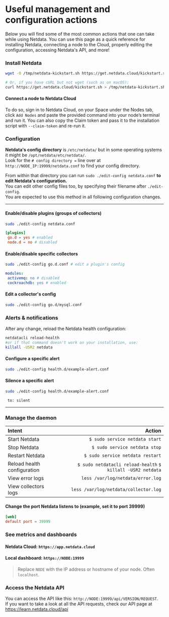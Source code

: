 # Useful management and configuration actions

Below you will find some of the most common actions that one can take while using Netdata. You can use this page as a quick reference for installing Netdata, connecting a node to the Cloud, properly editing the configuration, accessing Netdata's API, and more!

### Install Netdata

```bash
wget -O /tmp/netdata-kickstart.sh https://get.netdata.cloud/kickstart.sh && sh /tmp/netdata-kickstart.sh

# Or, if you have cURL but not wget (such as on macOS):
curl https://get.netdata.cloud/kickstart.sh > /tmp/netdata-kickstart.sh && sh /tmp/netdata-kickstart.sh
```

#### Connect a node to Netdata Cloud

To do so, sign in to Netdata Cloud, on your Space under the Nodes tab, click `Add Nodes` and paste the provided command into your node’s terminal and run it.
You can also copy the Claim token and pass it to the installation script with `--claim-token` and re-run it.

### Configuration

**Netdata's config directory** is `/etc/netdata/` but in some operating systems it might be `/opt/netdata/etc/netdata/`.  
Look for the `# config directory =` line over at `http://NODE_IP:19999/netdata.conf` to find your config directory.

From within that directory you can run `sudo ./edit-config netdata.conf` **to edit Netdata's configuration.**  
You can edit other config files too, by specifying their filename after `./edit-config`.  
You are expected to use this method in all following configuration changes.

<!-- #### Edit Netdata's other config files (examples):

- `$ sudo ./edit-config apps_groups.conf`
- `$ sudo ./edit-config ebpf.conf`
- `$ sudo ./edit-config health.d/load.conf`
- `$ sudo ./edit-config go.d/prometheus.conf`

#### View the running Netdata configuration: `http://NODE:19999/netdata.conf`

> Replace `NODE` with the IP address or hostname of your node. Often `localhost`.

## Metrics collection & retention

You can tweak your settings in the netdata.conf file.
📄 [Find your netdata.conf file](https://github.com/netdata/netdata/blob/master/src/daemon/config/README.md)

Open a new terminal and navigate to the netdata.conf file. Use the edit-config script to make changes: `sudo ./edit-config netdata.conf`

The most popular settings to change are:

#### Increase metrics retention (4GiB)

```
sudo ./edit-config netdata.conf
```

```
[global]
 dbengine multihost disk space = 4096
```

#### Reduce the collection frequency (every 5 seconds)

```
sudo ./edit-config netdata.conf
```

```
[global]
 update every = 5
``` -->

---

#### Enable/disable plugins (groups of collectors)

```bash
sudo ./edit-config netdata.conf
```

```conf
[plugins]
 go.d = yes # enabled
 node.d = no # disabled
```

#### Enable/disable specific collectors

```bash
sudo ./edit-config go.d.conf # edit a plugin's config
```

```yaml
modules:
 activemq: no # disabled
 cockroachdb: yes # enabled
```

#### Edit a collector's config

```bash
sudo ./edit-config go.d/mysql.conf
```

### Alerts & notifications

<!-- #### Add a new alert

```
sudo touch health.d/example-alert.conf
sudo ./edit-config health.d/example-alert.conf
``` -->
After any change, reload the Netdata health configuration:

```bash
netdatacli reload-health
#or if that command doesn't work on your installation, use:
killall -USR2 netdata
```

#### Configure a specific alert

```bash
sudo ./edit-config health.d/example-alert.conf
```

#### Silence a specific alert

```bash
sudo ./edit-config health.d/example-alert.conf
```

```
 to: silent
```

<!-- #### Disable alerts and notifications

```conf
[health]
 enabled = no
``` -->

---

### Manage the daemon

| Intent                      |                                                      Action |
|:----------------------------|------------------------------------------------------------:|
| Start Netdata               |                              `$ sudo service netdata start` |
| Stop Netdata                |                               `$ sudo service netdata stop` |
| Restart Netdata             |                            `$ sudo service netdata restart` |
| Reload health configuration | `$ sudo netdatacli reload-health` `$ killall -USR2 netdata` |
| View error logs             |                           `less /var/log/netdata/error.log` |
| View collectors logs        |                       `less /var/log/netdata/collector.log` |

#### Change the port Netdata listens to (example, set it to port 39999)

```conf
[web]
default port = 39999
```

### See metrics and dashboards

#### Netdata Cloud: `https://app.netdata.cloud`

#### Local dashboard: `https://NODE:19999`

> Replace `NODE` with the IP address or hostname of your node. Often `localhost`.

### Access the Netdata API

You can access the API like this: `http://NODE:19999/api/VERSION/REQUEST`.  
If you want to take a look at all the API requests, check our API page at <https://learn.netdata.cloud/api>
<!-- 
## Interact with charts

| Intent                                 |                                                                                                                                                                                                                                                                          Action |
| -------------------------------------- | ------------------------------------------------------------------------------------------------------------------------------------------------------------------------------------------------------------------------------------------------------------------------------: |
| Stop a chart from updating             |                                                                                                                                                                                                                                                                         `click` |
| Zoom                                   | **Cloud** <br/> use the `zoom in` and `zoom out` buttons on any chart (upper right corner) <br/><br/> **Agent**<br/>`SHIFT` or `ALT` + `mouse scrollwheel` <br/> `SHIFT` or `ALT` + `two-finger pinch` (touchscreen) <br/> `SHIFT` or `ALT` + `two-finger scroll` (touchscreen) |
| Zoom to a specific timeframe           |                                                                                                                                **Cloud**<br/>use the `select and zoom` button on any chart and then do a `mouse selection` <br/><br/> **Agent**<br/>`SHIFT` + `mouse selection` |
| Pan forward or back in time            |                                                                                                                                                                                                                  `click` & `drag` <br/> `touch` & `drag` (touchpad/touchscreen) |
| Select a certain timeframe             |                                                                                                                                                                                `ALT` + `mouse selection` <br/> WIP need to evaluate this `command?` + `mouse selection` (macOS) |
| Reset to default auto refreshing state |                                                                                                                                                                                                                                                                  `double click` | -->

<!-- ## Dashboards

#### Disable the local dashboard

Use the `edit-config` script to edit the `netdata.conf` file.

```
[web]
mode = none
``` -->

<!-- #### Opt out from anonymous statistics

```
sudo touch .opt-out-from-anonymous-statistics
``` -->

<!-- ## Understanding the dashboard

**Charts**: A visualization displaying one or more collected/calculated metrics in a time series. Charts are generated
by collectors.

**Dimensions**: Any value shown on a chart, which can be raw or calculated values, such as percentages, averages,
minimums, maximums, and more.

**Families**: One instance of a monitored hardware or software resource that needs to be monitored and displayed
separately from similar instances. Example, disks named
**sda**, **sdb**, **sdc**, and so on.

**Contexts**: A grouping of charts based on the types of metrics collected and visualized.
**disk.io**, **disk.ops**, and **disk.backlog** are all contexts. -->
